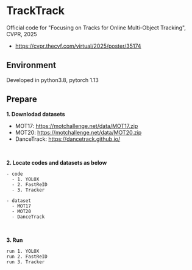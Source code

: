 # TrackTrack
Official code for "Focusing on Tracks for Online Multi-Object Tracking", CVPR, 2025
  - https://cvpr.thecvf.com/virtual/2025/poster/35174

## Environment
Developed in python3.8, pytorch 1.13


## Prepare
**1. Downlodad datasets**
  - MOT17: https://motchallenge.net/data/MOT17.zip
  - MOT20: https://motchallenge.net/data/MOT20.zip
  - DanceTrack: https://dancetrack.github.io/

<br />

**2. Locate codes and datasets as below**
```
- code
  - 1. YOLOX
  - 2. FastReID
  - 3. Tracker

- dataset
  - MOT17
  - MOT20
  - DanceTrack
```

<br />

**3. Run**
```
run 1. YOLOX
run 2. FastReID
run 3. Tracker
```
